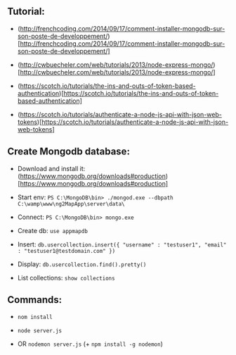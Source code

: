

## Tutorial:

- (http://frenchcoding.com/2014/09/17/comment-installer-mongodb-sur-son-poste-de-developpement/)[http://frenchcoding.com/2014/09/17/comment-installer-mongodb-sur-son-poste-de-developpement/]
- (http://cwbuecheler.com/web/tutorials/2013/node-express-mongo/)[http://cwbuecheler.com/web/tutorials/2013/node-express-mongo/]

- (https://scotch.io/tutorials/the-ins-and-outs-of-token-based-authentication)[https://scotch.io/tutorials/the-ins-and-outs-of-token-based-authentication]
- (https://scotch.io/tutorials/authenticate-a-node-js-api-with-json-web-tokens)[https://scotch.io/tutorials/authenticate-a-node-js-api-with-json-web-tokens]


## Create Mongodb database:

- Download and install it: (https://www.mongodb.org/downloads#production)[https://www.mongodb.org/downloads#production]

- Start env: `PS C:\MongoDB\bin> ./mongod.exe --dbpath C:\wamp\www\ng2MapApp\server\data\`

- Connect: `PS C:\MongoDB\bin> mongo.exe`
- Create db: `use appmapdb`
- Insert: `db.usercollection.insert({ "username" : "testuser1", "email" : "testuser1@testdomain.com" })`
- Display: `db.usercollection.find().pretty()`
- List collections: `show collections`

## Commands:

- `nom install`

- `node server.js`
- OR `nodemon server.js` (+ `npm install -g nodemon`)
